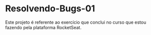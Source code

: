 # Resolvendo-Bugs-01
Este projeto é referente ao exercício que conclui no curso que estou fazendo pela plataforma RocketSeat.
